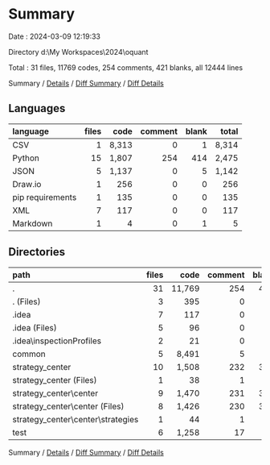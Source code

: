 # Summary

Date : 2024-03-09 12:19:33

Directory d:\\My Workspaces\\2024\\oquant

Total : 31 files,  11769 codes, 254 comments, 421 blanks, all 12444 lines

Summary / [Details](details.md) / [Diff Summary](diff.md) / [Diff Details](diff-details.md)

## Languages
| language | files | code | comment | blank | total |
| :--- | ---: | ---: | ---: | ---: | ---: |
| CSV | 1 | 8,313 | 0 | 1 | 8,314 |
| Python | 15 | 1,807 | 254 | 414 | 2,475 |
| JSON | 5 | 1,137 | 0 | 5 | 1,142 |
| Draw.io | 1 | 256 | 0 | 0 | 256 |
| pip requirements | 1 | 135 | 0 | 0 | 135 |
| XML | 7 | 117 | 0 | 0 | 117 |
| Markdown | 1 | 4 | 0 | 1 | 5 |

## Directories
| path | files | code | comment | blank | total |
| :--- | ---: | ---: | ---: | ---: | ---: |
| . | 31 | 11,769 | 254 | 421 | 12,444 |
| . (Files) | 3 | 395 | 0 | 1 | 396 |
| .idea | 7 | 117 | 0 | 0 | 117 |
| .idea (Files) | 5 | 96 | 0 | 0 | 96 |
| .idea\\inspectionProfiles | 2 | 21 | 0 | 0 | 21 |
| common | 5 | 8,491 | 5 | 29 | 8,525 |
| strategy_center | 10 | 1,508 | 232 | 347 | 2,087 |
| strategy_center (Files) | 1 | 38 | 1 | 9 | 48 |
| strategy_center\\center | 9 | 1,470 | 231 | 338 | 2,039 |
| strategy_center\\center (Files) | 8 | 1,426 | 230 | 323 | 1,979 |
| strategy_center\\center\\strategies | 1 | 44 | 1 | 15 | 60 |
| test | 6 | 1,258 | 17 | 44 | 1,319 |

Summary / [Details](details.md) / [Diff Summary](diff.md) / [Diff Details](diff-details.md)